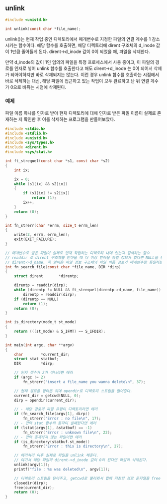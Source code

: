 ## unlink

```c
#include <unistd.h>

int unlink(const char *file_name);
```

unlink()는 현재 작업 중인 디렉토리에서 매개변수로 지정한 파일의 연결 계수를 1 감소시키는 함수이다. 해당 함수를 호출하면, 해당 디렉토리에 dirent 구조체의 d_inode 값이 1만큼 줄어들게 된다. dirent->d_inode 값이 0이 되었을 때, 파일을 삭제한다.

만약 d_inode의 값이 1인 임의의 파일을 특정 프로세스에서 사용 중이고, 이 파일의 경로를 인자로 넣어 unlink 함수를 호출한다고 해도 dirent->d_inode 는 0이 되어서 삭제가 되어야하지만 바로 삭제되지는 않는다. 이런 경우 unlink 함수를 호출하는 시점에서 바로 삭제하는 대신, 해당 파일에 접근하고 있는 작업이 모두 완료하고 난 뒤 연결 계수가 0으로 바뀌는 시점에 삭제된다.

### 예제

파일 이름 하나를 인자로 받아 현재 디렉토리에 대해 인자로 받은 파일 이름이 실제로 존재하는 지 확인한 후 이를 삭제하는 프로그램을 만들어보았다.

```c
#include <stdio.h>
#include <stdlib.h>
#include <unistd.h>
#include <sys/types.h>
#include <dirent.h>
#include <sys/stat.h>

int ft_strequel(const char *s1, const char *s2)
{
	int ix;

	ix = 0;
	while (s1[ix] && s2[ix])
	{
		if (s1[ix] != s2[ix])
			return (1);
		ix++;
	}
	return (0);
}

int fn_strerr(char *errm, size_t errm_len)
{
	write(2, errm, errm_len);
	exit(EXIT_FAILURE);
}

// 매개변수로 받은 파일이 실제로 현재 작업하는 디렉토리 내에 있는지 검색하는 함수
// readdir 로 dirent 구조체를 받아올 때 더 이상 받아올 파일 정보가 없다면 NULL을 반환하기에 탈출 조건으로 성립
// dirent->d_name, 즉 읽어온 파일 정보 구조체의 파일 이름 정보가 매개변수랑 동일하는 지를 체크 
int fn_search_file(const char *file_name, DIR *dirp)
{
	struct dirent		*direntp;

	direntp = readdir(dirp);
	while (direntp != NULL && ft_strequel(direntp->d_name, file_name))
		direntp = readdir(dirp);
	if (direntp == NULL)
		return (1);
	return (0);
}

int is_directory(mode_t st_mode)
{
	return (((st_mode) & S_IFMT) == S_IFDIR);
}

int main(int argc, char **argv)
{
	char		*current_dir;
	struct stat	statbuf;
	DIR			*dirp;

	// 인자 갯수가 2가 아니라면 에러
	if (argc != 2)
		fn_strerr("insert a file_name you wanna delete\n", 37);

	// 현재 경로를 받아온 뒤에 opendir로 디렉토리 스트림을 열어준다.
	current_dir = getcwd(NULL, 0);
	dirp = opendir(current_dir);

	// - 해당 경로의 파일 유형이 디렉토리라면 에러
	if (fn_search_file(argv[1], dirp))
		fn_strerr("Error : no file\n", 17);
	// - 만약 stat 함수의 동작이 실패한다면 에러
	if (lstat(argv[1], &statbuf) == -1)
		fn_strerr("Error : unknown file\n", 22);
	// - 만약 존재하지 않는 파일이면 에러
	if (is_directory(statbuf.st_mode))
		fn_strerr("Error : this is directory\n", 27);

	// 에러처리 이후 실제로 파일을 unlink 해준다.
	// 여기서 해당 파일의 dirent->d_inode 값이 0이 된다면 파일이 삭제된다.
	unlink(argv[1]);
	printf("file : %s was deleted\n", argv[1]);

	// 디렉토리 스트림을 닫아주고, getcwd로 불러와서 힙에 저장한 경로 문자열을 free 해준다.
	closedir(dirp);
	free(current_dir);
	return (0);
}
```